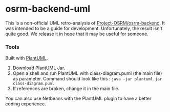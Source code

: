 osrm-backend-uml
================

This is a non-official UML retro-analysis of [Project-OSRM/osrm-backend](https://github.com/Project-OSRM/osrm-backend). It was intended to be a guide for development. Unfortunately, the result isn't quite good. We release it in hope that it may be useful for someone.

### Tools

Built with [PlantUML](http://plantuml.sourceforge.net/).

1. Download PlantUML Jar.
2. Open a shell and run PlantUML with class-diagram.puml (the main file) as parameter. Command should look like this : `java -jar plantuml.jar class-diagram.puml`
3. If references are broken, change it in the main file.

You can also use Netbeans with the PlantUML plugin to have a better coding experience.

